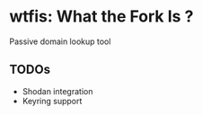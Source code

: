 # wtfis: What the Fork Is ?

Passive domain lookup tool


## TODOs

* Shodan integration
* Keyring support
